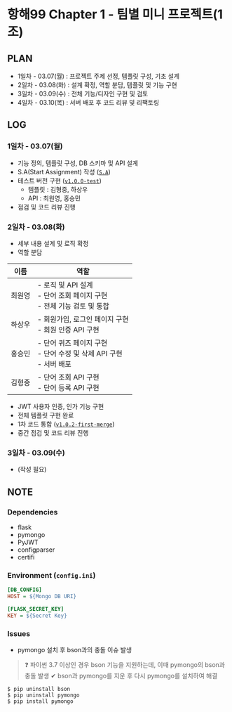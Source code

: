 # 항해99 Chapter 1 - 팀별 미니 프로젝트(1조)

## PLAN

- 1일차 - 03.07(월) : 프로젝트 주제 선정, 템플릿 구성, 기초 설계
- 2일차 - 03.08(화) : 설계 확정, 역할 분담, 템플릿 및 기능 구현
- 3일차 - 03.09(수) : 전체 기능/디자인 구현 및 검토
- 4일차 - 03.10(목) : 서버 배포 후 코드 리뷰 및 리팩토링

## LOG

### 1일차 - 03.07(월)

- 기능 정의, 템플릿 구성, DB 스키마 및 API 설계
- S.A(Start Assignment) 작성 ([`S.A`](https://choewy.tistory.com/125))
- 테스트 버전 구현 ([`v1.0.0-test`](https://github.com/fomula91/HelloWord/tree/v1.0.0-test))
  - 템플릿 : 김형중, 하상우
  - API : 최원영, 홍승민
- 점검 및 코드 리뷰 진행

### 2일차 - 03.08(화)

- 세부 내용 설계 및 로직 확정
- 역할 분담

| 이름  | 역할                                                 |
|-----|----------------------------------------------------|
| 최원영 | - 로직 및 API 설계<br>- 단어 조회 페이지 구현<br>- 전체 기능 검토 및 통합 |
| 하상우 | - 회원가입, 로그인 페이지 구현<br>- 회원 인증 API 구현               |
| 홍승민 | - 단어 퀴즈 페이지 구현<br>- 단어 수정 및 삭제 API 구현<br>- 서버 배포   |
| 김형중 | - 단어 조회 API 구현<br>- 단어 등록 API 구현                            |

- JWT 사용자 인증, 인가 기능 구현
- 전체 템플릿 구현 완료
- 1차 코드 통합 ([`v1.0.2-first-merge`](https://github.com/fomula91/HelloWord/tree/v1.0.2-first-merge))
- 중간 점검 및 코드 리뷰 진행 

### 3일차 - 03.09(수)

- (작성 필요)

## NOTE

### Dependencies

- flask
- pymongo
- PyJWT
- configparser
- certifi

### Environment (`config.ini`)

```ini
[DB_CONFIG]
HOST = ${Mongo DB URI}

[FLASK_SECRET_KEY]
KEY = ${Secret Key}
```

### Issues

- pymongo 설치 후 bson과의 충돌 이슈 발생

> ❓ 파이썬 3.7 이상인 경우 bson 기능을 지원하는데, 이때 pymongo의 bson과 충돌 발생
> ✔ bson과 pymongo를 지운 후 다시 pymongo를 설치하여 해결

```
$ pip uninstall bson
$ pip uninstall pymongo
$ pip install pymongo
```